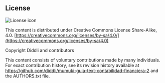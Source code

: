 ## License
![License icon](https://licensebuttons.net/l/by-sa/3.0/88x31.png)

This content is distributed under Creative Commons License Share-Alike, 4.0. [https://creativecommons.org/licenses/by-sa/4.0/](https://creativecommons.org/licenses/by-sa/4.0)

Copyright Diddli and contributors

This content consists of voluntary contributions made by many
individuals. For exact contribution history, see its revision history
available at https://github.com/diddli/mumuki-guia-text-contabilidad-financiera-2 and the AUTHORS.txt file.

